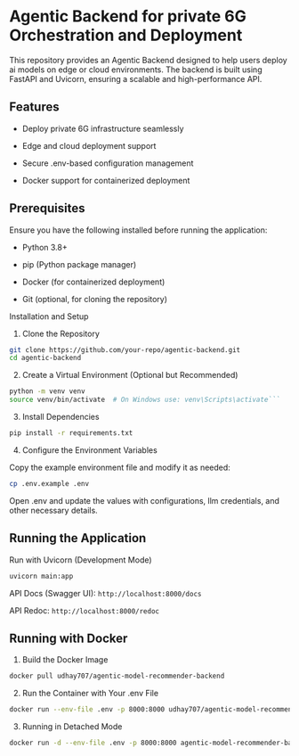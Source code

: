 # Agentic Backend for private 6G Orchestration and Deployment

This repository provides an Agentic Backend designed to help users deploy ai models on edge or cloud environments. The backend is built using FastAPI and Uvicorn, ensuring a scalable and high-performance API.

## Features

 - Deploy private 6G infrastructure seamlessly

 - Edge and cloud deployment support

 - Secure .env-based configuration management

 - Docker support for containerized deployment

## Prerequisites

Ensure you have the following installed before running the application:

- Python 3.8+

- pip (Python package manager)

- Docker (for containerized deployment)

- Git (optional, for cloning the repository)

Installation and Setup

1. Clone the Repository

```bash
git clone https://github.com/your-repo/agentic-backend.git
cd agentic-backend
```

2. Create a Virtual Environment (Optional but Recommended)

```bash
python -m venv venv
source venv/bin/activate  # On Windows use: venv\Scripts\activate```
```

3. Install Dependencies

```bash
pip install -r requirements.txt
```

4. Configure the Environment Variables

Copy the example environment file and modify it as needed:

```bash
cp .env.example .env
```

Open .env and update the values with configurations, llm credentials, and other necessary details.

## Running the Application

Run with Uvicorn (Development Mode)

```bash
uvicorn main:app
```

API Docs (Swagger UI): `http://localhost:8000/docs`

API Redoc: `http://localhost:8000/redoc`

## Running with Docker

1. Build the Docker Image

```bash
docker pull udhay707/agentic-model-recommender-backend
```

2. Run the Container with Your .env File

```bash
docker run --env-file .env -p 8000:8000 udhay707/agentic-model-recommender-backend
```

3. Running in Detached Mode

```bash
docker run -d --env-file .env -p 8000:8000 agentic-model-recommender-backend
```

